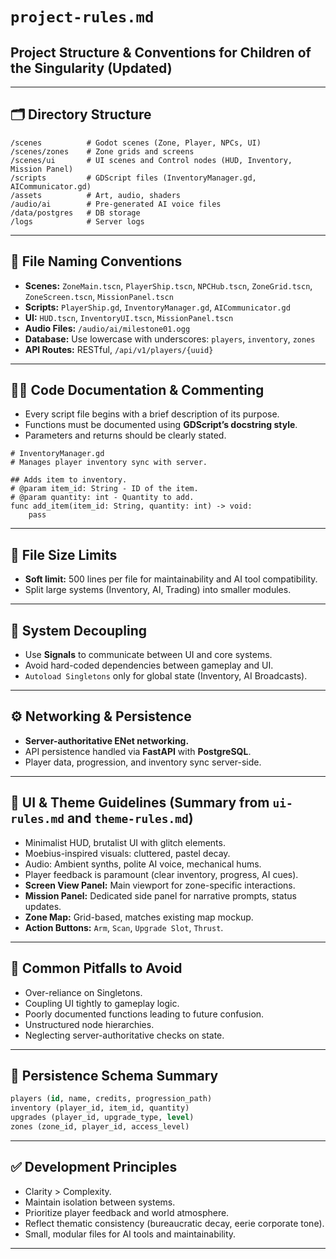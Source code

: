 # `project-rules.md`

## Project Structure & Conventions for Children of the Singularity (Updated)

---

## 🗂️ Directory Structure

```
/scenes          # Godot scenes (Zone, Player, NPCs, UI)
/scenes/zones    # Zone grids and screens
/scenes/ui       # UI scenes and Control nodes (HUD, Inventory, Mission Panel)
/scripts         # GDScript files (InventoryManager.gd, AICommunicator.gd)
/assets          # Art, audio, shaders
/audio/ai        # Pre-generated AI voice files
/data/postgres   # DB storage
/logs            # Server logs
```

---

## 📄 File Naming Conventions

- **Scenes:** `ZoneMain.tscn`, `PlayerShip.tscn`, `NPCHub.tscn`, `ZoneGrid.tscn`, `ZoneScreen.tscn`, `MissionPanel.tscn`
- **Scripts:** `PlayerShip.gd`, `InventoryManager.gd`, `AICommunicator.gd`
- **UI:** `HUD.tscn`, `InventoryUI.tscn`, `MissionPanel.tscn`
- **Audio Files:** `/audio/ai/milestone01.ogg`
- **Database:** Use lowercase with underscores: `players`, `inventory`, `zones`
- **API Routes:** RESTful, `/api/v1/players/{uuid}`

---

## 🧑‍💻 Code Documentation & Commenting

- Every script file begins with a brief description of its purpose.
- Functions must be documented using **GDScript’s docstring style**.
- Parameters and returns should be clearly stated.

```gdscript
# InventoryManager.gd
# Manages player inventory sync with server.

## Adds item to inventory.
# @param item_id: String - ID of the item.
# @param quantity: int - Quantity to add.
func add_item(item_id: String, quantity: int) -> void:
    pass
```

---

## 📏 File Size Limits

- **Soft limit:** 500 lines per file for maintainability and AI tool compatibility.
- Split large systems (Inventory, AI, Trading) into smaller modules.

---

## 🔄 System Decoupling

- Use **Signals** to communicate between UI and core systems.
- Avoid hard-coded dependencies between gameplay and UI.
- `Autoload Singletons` only for global state (Inventory, AI Broadcasts).

---

## ⚙️ Networking & Persistence

- **Server-authoritative ENet networking.**
- API persistence handled via **FastAPI** with **PostgreSQL**.
- Player data, progression, and inventory sync server-side.

---

## 🎨 UI & Theme Guidelines (Summary from `ui-rules.md` and `theme-rules.md`)

- Minimalist HUD, brutalist UI with glitch elements.
- Moebius-inspired visuals: cluttered, pastel decay.
- Audio: Ambient synths, polite AI voice, mechanical hums.
- Player feedback is paramount (clear inventory, progress, AI cues).
- **Screen View Panel:** Main viewport for zone-specific interactions.
- **Mission Panel:** Dedicated side panel for narrative prompts, status updates.
- **Zone Map:** Grid-based, matches existing map mockup.
- **Action Buttons:** `Arm`, `Scan`, `Upgrade Slot`, `Thrust`.

---

## 🚨 Common Pitfalls to Avoid

- Over-reliance on Singletons.
- Coupling UI tightly to gameplay logic.
- Poorly documented functions leading to future confusion.
- Unstructured node hierarchies.
- Neglecting server-authoritative checks on state.

---

## 📑 Persistence Schema Summary

```sql
players (id, name, credits, progression_path)
inventory (player_id, item_id, quantity)
upgrades (player_id, upgrade_type, level)
zones (zone_id, player_id, access_level)
```

---

## ✅ Development Principles

- Clarity > Complexity.
- Maintain isolation between systems.
- Prioritize player feedback and world atmosphere.
- Reflect thematic consistency (bureaucratic decay, eerie corporate tone).
- Small, modular files for AI tools and maintainability.

---
